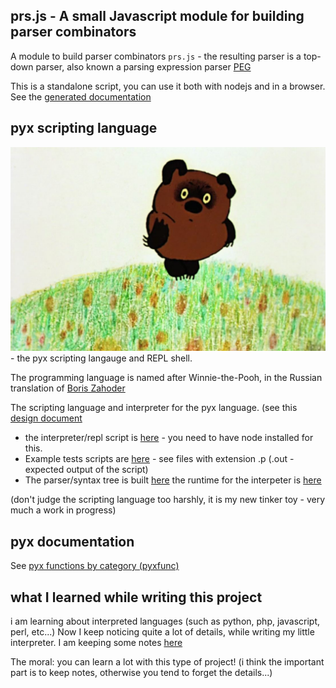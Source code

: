 ## prs.js - A small Javascript module for building parser combinators

A module to build parser combinators ```prs.js``` - the resulting parser is a top-down parser, also known a parsing expression parser [PEG](https://en.wikipedia.org/wiki/Parsing_expression_grammar)

This is a standalone script, you can use it both with nodejs and in a browser.
See the [generated documentation](https://mosermichael.github.io/jscriptparse/out/index.html)

## pyx scripting language

![pux](pux.jpg) - the pyx scripting langauge and REPL shell.

The programming language is named after Winnie-the-Pooh, in the Russian translation of [Boris Zahoder](https://en.wikipedia.org/wiki/Boris_Zakhoder)

The scripting language and interpreter for the pyx language.  (see this [design document](PUX.md)

- the interpreter/repl script is [here](https://github.com/MoserMichael/jscriptparse/blob/main/pyx) - you need to have node installed for this.
- Example tests scripts are [here](https://github.com/MoserMichael/jscriptparse/tree/main/tests) - see files with extension .p (.out - expected output of the script)
- The parser/syntax tree is built [here](https://github.com/MoserMichael/jscriptparse/blob/main/scripty.js) the runtime for the interpeter is [here](https://github.com/MoserMichael/jscriptparse/blob/main/rt.js) 

(don't judge the scripting language too harshly, it is my new tinker toy - very much a work in progress)
 
## pyx documentation 

See [pyx functions by category (pyxfunc)](PUXFUNC.md)


## what I learned while writing this project

i am learning about interpreted languages (such as python, php, javascript, perl, etc...) 
Now I keep noticing quite a lot of details, while writing my little interpreter. I am keeping some notes [here](https://github.com/MoserMichael/jscriptparse/blob/main/notes/notes.txt)

The moral: you can learn a lot with this type of project! (i think the important part is to keep notes, otherwise you tend to forget the details...)

